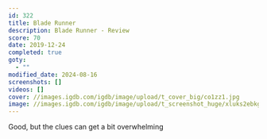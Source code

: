 ```yaml
---
id: 322
title: Blade Runner
description: Blade Runner - Review
score: 70
date: 2019-12-24
completed: true
goty:
  - ""
modified_date: 2024-08-16
screenshots: []
videos: []
cover: //images.igdb.com/igdb/image/upload/t_cover_big/co1zz1.jpg
image: //images.igdb.com/igdb/image/upload/t_screenshot_huge/xluks2ebkgmyl7lth1el.jpg
---
```

Good, but the clues can get a bit overwhelming
